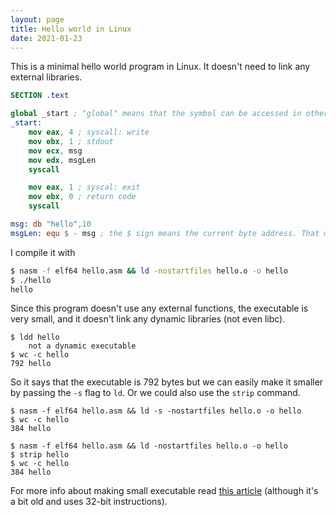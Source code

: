 ```yaml
---
layout: page
title: Hello world in Linux
date: 2021-01-23
---
```


This is a minimal hello world program in Linux. It doesn't need to link any external libraries.

```nasm
SECTION .text

global _start ; "global" means that the symbol can be accessed in other modules. In order to refer to a global symbol from another module, you must use the "extern" keyboard
_start:
    mov eax, 4 ; syscall: write
    mov ebx, 1 ; stdout
    mov ecx, msg
    mov edx, msgLen
    syscall

    mov eax, 1 ; syscal: exit
    mov ebx, 0 ; return code
    syscall

msg: db "hello",10
msgLen: equ $ - msg ; the $ sign means the current byte address. That means the address where the next byte would go
```

I compile it with

```bash
$ nasm -f elf64 hello.asm && ld -nostartfiles hello.o -o hello
$ ./hello
hello
```

Since this program doesn't use any external functions, the executable is very small, and it doesn't link any dynamic libraries (not even libc).

```
$ ldd hello
    not a dynamic executable
$ wc -c hello
792 hello
```
So it says that the executable is 792 bytes but we can easily make it smaller by passing the `-s` flag to `ld`. Or we could also use the `strip` command.

```
$ nasm -f elf64 hello.asm && ld -s -nostartfiles hello.o -o hello
$ wc -c hello
384 hello

$ nasm -f elf64 hello.asm && ld -nostartfiles hello.o -o hello
$ strip hello
$ wc -c hello
384 hello
```

For more info about making small executable read [this article](https://www.muppetlabs.com/~breadbox/software/tiny/teensy.html) (although it's a bit old and uses 32-bit instructions).
